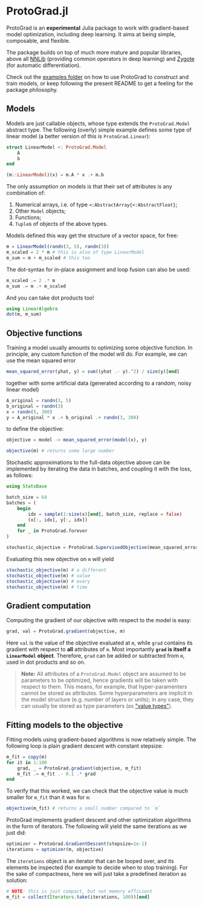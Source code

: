 # ProtoGrad.jl

ProtoGrad is an **experimental** Julia package to work with gradient-based model optimization, including deep learning.
It aims at being simple, composable, and flexible.

The package builds on top of much more mature and popular libraries, above all [NNLib](https://github.com/FluxML/NNlib.jl) (providing common operators in deep learning) and [Zygote](https://github.com/FluxML/Zygote.jl) (for automatic differentiation).

Check out the [examples folder](./examples/) on how to use ProtoGrad to construct and train models, or keep following the present README to get a feeling for the package philosophy.

## Models

Models are just callable objects, whose type extends the `ProtoGrad.Model` abstract type.
The following (overly) simple example defines some type of linear model (a better version of this is `ProtoGrad.Linear`):

```julia
struct LinearModel <: ProtoGrad.Model
    A
    b
end

(m::LinearModel)(x) = m.A * x .+ m.b
```

The only assumption on models is that their set of attributes is any combination of:
1. Numerical arrays, i.e. of type `<:AbstractArray{<:AbstractFloat}`;
2. Other `Model` objects;
3. Functions;
4. `Tuple`s of objects of the above types.

Models defined this way get the structure of a vector space, for free:

```julia
m = LinearModel(randn(3, 5), randn(3))
m_scaled = 2 * m # this is also of type LinearModel
m_sum = m + m_scaled # this too
```

The dot-syntax for in-place assignment and loop fusion can also be used:

```julia
m_scaled .= 2 .* m
m_sum .= m .+ m_scaled
```

And you can take dot products too!

```julia
using LinearAlgebra
dot(m, m_sum)
```

## Objective functions

Training a model usually amounts to optimizing some objective function.
In principle, any custom function of the model will do.
For example, we can use the mean squared error

```julia
mean_squared_error(yhat, y) = sum((yhat .- y).^2) / size(y)[end]
```

together with some artificial data (generated according to a random, noisy linear model)

```julia
A_original = randn(3, 5)
b_original = randn(3)
x = randn(5, 300)
y = A_original * x .+ b_original .+ randn(3, 300)
```

to define the objective:

```julia
objective = model -> mean_squared_error(model(x), y)

objective(m) # returns some large number
```

Stochastic approximations to the full-data objective above can be implemented by iterating the data in batches, and coupling it with the loss, as follows:

```julia
using StatsBase

batch_size = 64
batches = (
    begin
        idx = sample(1:size(x)[end], batch_size, replace = false)
        (x[:, idx], y[:, idx])
    end
    for _ in ProtoGrad.forever
)

stochastic_objective = ProtoGrad.SupervisedObjective(mean_squared_error, batches)
```

Evaluating this new objective on `m` will yield

```julia
stochastic_objective(m) # a different
stochastic_objective(m) # value
stochastic_objective(m) # every
stochastic_objective(m) # time
```

## Gradient computation

Computing the gradient of our objective with respect to the model is easy:

```julia
grad, val = ProtoGrad.gradient(objective, m)
```

Here `val` is the value of the objective evaluated at `m`, while `grad` contains its gradient with respect to **all** attributes of `m`. Most importantly **`grad` is itself a `LinearModel` object**. Therefore, `grad` can be added or subtracted from `m`, used in dot products and so on.

> **Note:** All attributes of a `ProtoGrad.Model` object are assumed to be parameters to be optimized, hence gradients will be taken with respect to them.
> This means, for example, that hyper-paramenters cannot be stored as attributes.
> Some hyperparameters are implicit in the model structure (e.g. number of layers or units);
> in any case, they can usually be stored as type parameters (as ["value types"](https://docs.julialang.org/en/v1/manual/types/#%22Value-types%22)).

## Fitting models to the objective

Fitting models using gradient-based algorithms is now relatively simple.
The following loop is plain gradient descent with constant stepsize:

```julia
m_fit = copy(m)
for it in 1:100
    grad, _ = ProtoGrad.gradient(objective, m_fit)
    m_fit .= m_fit .- 0.1 .* grad
end
```

To verify that this worked, we can check that the objective value is much smaller for `m_fit` than it was for `m`:

```julia
objective(m_fit) # returns a small number compared to `m`
```

ProtoGrad implements gradient descent and other optimization algorithms in the form of iterators. The following will yield the same iterations as we just did:

```julia
optimizer = ProtoGrad.GradientDescent(stepsize=1e-1)
iterations = optimizer(m, objective)
```

The `iterations` object is an iterator that can be looped over, and its elements be inspected (for example to decide when to stop training). For the sake of compactness, here we will just take a predefined iteration as solution: 

```julia
# NOTE: this is just compact, but not memory efficient
m_fit = collect(Iterators.take(iterations, 100))[end]
```
